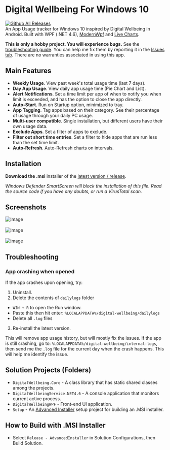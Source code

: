 # Digital Wellbeing For Windows 10
[![Github All Releases](https://img.shields.io/github/downloads/christiankyle-ching/DigitalWellbeingForWindows/total.svg)](https://github.com/christiankyle-ching/DigitalWellbeingForWindows/releases)<br>
An App Usage tracker for Windows 10 inspired by Digital Wellbeing in Android. Built with WPF (.NET 4.6), [ModernWpf](https://github.com/Kinnara/ModernWpf) and [Live Charts](https://lvcharts.net/).

**This is only a hobby project. You will experience bugs.** See the [troubleshooting guide](#troubleshooting). You can help me fix them by reporting it in the [Issues tab](https://github.com/christiankyle-ching/DigitalWellbeingForWindows/issues/new). There are no warranties associated in using this app.

## Main Features
- **Weekly Usage**. View past week's total usage time (last 7 days).
- **Day App Usage**. View daily app usage time (Pie Chart and List).
- **Alert Notifications**. Set a time limit per app of when to notify you when limit is exceeded, and has the option to close the app directly.
- **Auto-Start**. Run on Startup option, minimized to tray.
- **App Tagging**. Tag apps based on their category. See their percentage of usage through your daily PC usage.
- **Multi-user compatible**. Single installation, but different users have their own usage data.
- **Exclude Apps**. Set a filter of apps to exclude.
- **Filter out short time entries**. Set a filter to hide apps that are run less than the set time limit.
- **Auto-Refresh**. Auto-Refresh charts on intervals.

## Installation
**Download the .msi** installer of the [latest version / release](https://github.com/christiankyle-ching/DigitalWellbeingForWindows/releases/latest).

_Windows Defender SmartScreen will block the installation of this file. Read the source code if you have any doubts, or run a VirusTotal scan._

## Screenshots
![image](https://user-images.githubusercontent.com/57316283/155863828-f970b952-d4c4-4a78-9f30-52a2bd0e5a7b.png)
<br/><br/>
![image](https://user-images.githubusercontent.com/57316283/155863834-f1f41525-2232-4db9-a2ce-3d02e2f1b4d6.png)
<br/><br/>
![image](https://user-images.githubusercontent.com/57316283/155863844-2b066189-cac8-4e07-acfd-7f91ea8a2969.png)

## Troubleshooting

### App crashing when opened
If the app crashes upon opening, try:
1. Uninstall.
2. Delete the contents of `dailylogs` folder
  - `WIN + R` to open the Run window.
  - Paste this then hit enter: `%LOCALAPPDATA%/digital-wellbeing/dailylogs`
  - Delete all `.log` files
3. Re-install the latest version.

This will remove app usage history, but will mostly fix the issues. If the app is still crashing, go to: `%LOCALAPPDATA%/digital-wellbeing/internal-logs`, then send me the `.log` file for the current day when the crash happens. This will help me identify the issue.

## Solution Projects (Folders)
- `DigitalWellbeing.Core` - A class library that has static shared classes among the projects.
- `DigitalWellbeingService.NET4.6` - A console application that monitors current active process.
- `DigitalWellbeingWPF` - Front-end UI application.
- `Setup` - An [Advanced Installer](https://www.advancedinstaller.com/) setup project for building an .MSI installer.

## How to Build with .MSI Installer
- Select `Release - AdvancedInstaller` in Solution Configurations, then Build Solution.
